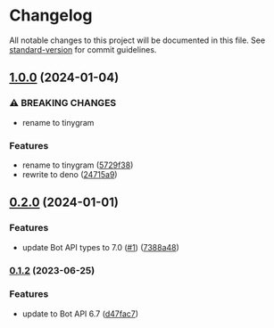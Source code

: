 # Changelog

All notable changes to this project will be documented in this file. See [standard-version](https://github.com/conventional-changelog/standard-version) for commit guidelines.

## [1.0.0](https://github.com/phaux/tinygram/compare/v0.2.0...v1.0.0) (2024-01-04)


### ⚠ BREAKING CHANGES

* rename to tinygram

### Features

* rename to tinygram ([5729f38](https://github.com/phaux/tinygram/commit/5729f388fa9807b6a13a2e2033328dfc84b15e30))
* rewrite to deno ([24715a9](https://github.com/phaux/tinygram/commit/24715a97f47ade16d9cfd829fc8fd816f1d97c57))

## [0.2.0](https://github.com/phaux/tinygram/compare/v0.1.2...v0.2.0) (2024-01-01)

### Features

- update Bot API types to 7.0 ([#1](https://github.com/phaux/tinygram/issues/1)) ([7388a48](https://github.com/phaux/tinygram/commit/7388a487963d5df2004932dd6e910dd78c4e6bc3))

### [0.1.2](https://github.com/phaux/tinygram/compare/v0.1.1...v0.1.2) (2023-06-25)

### Features

- update to Bot API 6.7 ([d47fac7](https://github.com/phaux/tinygram/commit/d47fac777362a9f2c369355b4f680e2663781671))
